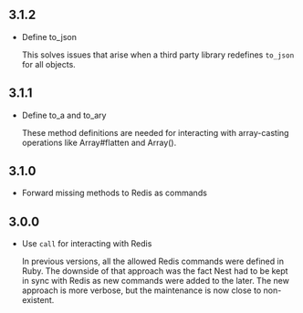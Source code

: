 ## 3.1.2

- Define to_json

  This solves issues that arise when a third party library redefines
  `to_json` for all objects.

## 3.1.1

- Define to_a and to_ary

  These method definitions are needed for interacting with array-casting
  operations like Array#flatten and Array().

## 3.1.0

- Forward missing methods to Redis as commands

## 3.0.0

- Use `call` for interacting with Redis

  In previous versions, all the allowed Redis commands were defined
  in Ruby. The downside of that approach was the fact Nest had to
  be kept in sync with Redis as new commands were added to the
  later. The new approach is more verbose, but the maintenance is
  now close to non-existent.
